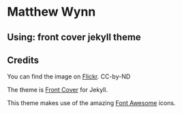 # Matthew Wynn
## Using: front cover jekyll theme

## Credits
You can find the image on <a href="https://flic.kr/p/V1eKq">Flickr</a>.
CC-by-ND

The theme is <a href="https://github.com/dashingcode/front-cover">Front Cover</a> for Jekyll.

This theme makes use of the amazing <a href="http://fontawesome.io/">Font Awesome</a> icons.

